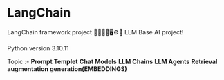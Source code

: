 # LangChain
LangChain framework project 🤖🧠🧑‍💻🖥️⚙️🦾 LLM Base AI project!

Python version 3.10.11

Topic :-
**Prompt Templet**
**Chat Models**
**LLM Chains**
**LLM Agents**
**Retrieval augmentation generation(EMBEDDINGS)**
